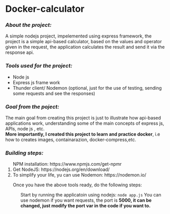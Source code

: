 # Docker-calculator
<h3><em>About the project:</em> </h3> 
<p> A simple nodejs project, impelemented using express framework, the project is a simple api-based calculator, based on the  
    values and operator given in the request, the application calculates the result and send it via the response api.<br>
    </p>


<h3><em>Tools used for the project:</em> </h3>

<ul>
  <li>Node js</li>
  <li>Express js frame work</li>
  <li>Thunder client/ Nodemon (optional, just for the use of testing, sending some requests and see the responses)</li>
</ul>

<h3><em>Goal from the poject:</em> </h3>
<p>The main goal from creating this project is just to illustrate how api-based applications work, understanding some of the main 
    concepts of express js, APIs, node js , etc.<br>
    <strong>More importantly, I created this project to learn and practice docker</strong>, i.e  how to creates images, containarazion,
    docker-compress,etc.
</p>

<h3><em> Building steps:</em> </h3>
<ol>
  <lh>NPM installation: https://www.npmjs.com/get-npmr</lh>
  <li>Get NodeJS: https://nodejs.org/en/download/</li>
  <li>To simplify your life, yu can use Nodemon: https://nodemon.io/</li>  
  <p>Once you have the above tools ready, do the following steps:</p>  
    <ol>
        <lh>Start by running the applicatoin using nodejs: <code>node app.js</code></lh>
        <lh>You can use nodemon if you want requests, the port is <strong> 5000<strong>, it can be changed, just modify the port var in the code if you want to.</lh>
    </ol>
</ol>

